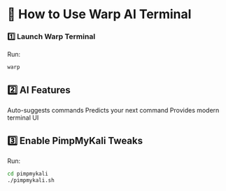 # 📖 How to Use Warp AI Terminal  

### **1️⃣ Launch Warp Terminal**  
Run:  
```bash
warp
```
## 2️⃣ AI Features
Auto-suggests commands
Predicts your next command
Provides modern terminal UI

## 3️⃣ Enable PimpMyKali Tweaks
Run:
```bash
cd pimpmykali  
./pimpmykali.sh  
```
